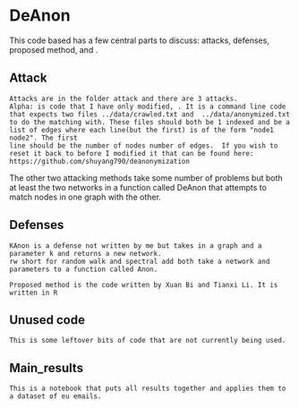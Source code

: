 # DeAnon

This code based has a few central parts to discuss: attacks, defenses, proposed method, and . 

## Attack 
    Attacks are in the folder attack and there are 3 attacks. 
    Alpha: is code that I have only modified, . It is a command line code that expects two files ../data/crawled.txt and  ../data/anonymized.txt
    to do the matching with. These files should both be 1 indexed and be a list of edges where each line(but the first) is of the form "node1 node2". The first 
    line should be the number of nodes number of edges.  If you wish to reset it back to before I modified it that can be found here: https://github.com/shuyang790/deanonymization

   The other two attacking methods take some number of problems but both at least the two networks in a function called DeAnon that attempts to match nodes in one graph with the other. 

## Defenses 
    KAnon is a defense not written by me but takes in a graph and a parameter k and returns a new network. 
    rw short for random walk and spectral add both take a network and parameters to a function called Anon. 

    Proposed method is the code written by Xuan Bi and Tianxi Li. It is written in R 

## Unused code 
    This is some leftover bits of code that are not currently being used. 

## Main_results 
    This is a notebook that puts all results together and applies them to a dataset of eu emails.